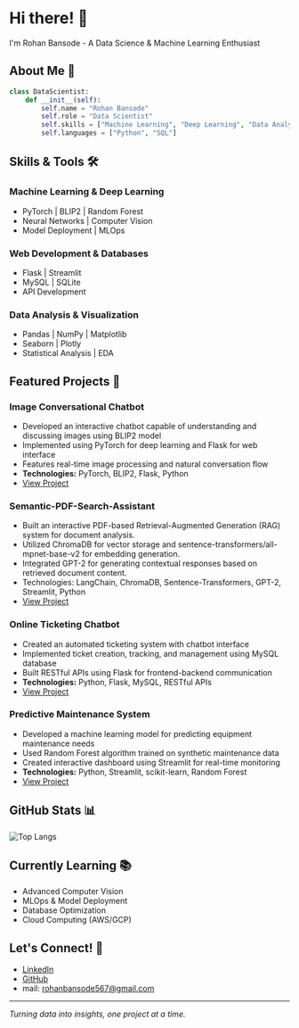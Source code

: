 # Hi there! 👋 

I'm Rohan Bansode - A Data Science & Machine Learning Enthusiast

## About Me 🎯
```python
class DataScientist:
    def __init__(self):
        self.name = "Rohan Bansode"
        self.role = "Data Scientist"
        self.skills = ["Machine Learning", "Deep Learning", "Data Analysis"]
        self.languages = ["Python", "SQL"]
```

## Skills & Tools 🛠️

### Machine Learning & Deep Learning
- PyTorch | BLIP2 | Random Forest
- Neural Networks | Computer Vision
- Model Deployment | MLOps

### Web Development & Databases
- Flask | Streamlit
- MySQL | SQLite
- API Development

### Data Analysis & Visualization
- Pandas | NumPy | Matplotlib
- Seaborn | Plotly
- Statistical Analysis | EDA

## Featured Projects 🚀

### Image Conversational Chatbot
- Developed an interactive chatbot capable of understanding and discussing images using BLIP2 model
- Implemented using PyTorch for deep learning and Flask for web interface
- Features real-time image processing and natural conversation flow
- **Technologies:** PyTorch, BLIP2, Flask, Python
- [View Project](https://github.com/Veer-w/image-question-answering-blip2.git)

### Semantic-PDF-Search-Assistant
- Built an interactive PDF-based Retrieval-Augmented Generation (RAG) system for document analysis.
- Utilized ChromaDB for vector storage and sentence-transformers/all-mpnet-base-v2 for embedding generation.
- Integrated GPT-2 for generating contextual responses based on retrieved document content.
- Technologies: LangChain, ChromaDB, Sentence-Transformers, GPT-2, Streamlit, Python
- [View Project](https://github.com/Veer-w/Semantic-PDF-Search-Assistant.git)

### Online Ticketing Chatbot
- Created an automated ticketing system with chatbot interface
- Implemented ticket creation, tracking, and management using MySQL database
- Built RESTful APIs using Flask for frontend-backend communication
- **Technologies:** Python, Flask, MySQL, RESTful APIs
- [View Project](https://github.com/Veer-w/online-chatbot-for-ticketing.git)

### Predictive Maintenance System
- Developed a machine learning model for predicting equipment maintenance needs
- Used Random Forest algorithm trained on synthetic maintenance data
- Created interactive dashboard using Streamlit for real-time monitoring
- **Technologies:** Python, Streamlit, scikit-learn, Random Forest
- [View Project](https://github.com/Veer-w/testing-2.git)

## GitHub Stats 📊

![Top Langs](https://github-readme-stats.vercel.app/api/top-langs/?username=Veer-w&layout=compact&theme=radical)

## Currently Learning 📚
- Advanced Computer Vision
- MLOps & Model Deployment
- Database Optimization
- Cloud Computing (AWS/GCP)

## Let's Connect! 🤝
- [LinkedIn](https://www.linkedin.com/in/rohan-bansode-4a7999239)
- [GitHub](https://github.com/Veer-w)
- mail: rohanbansode567@gmail.com

---
*Turning data into insights, one project at a time.*
